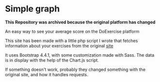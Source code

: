 # Simple graph

**This Repository was archived because the original platform has changed**

An easy way to see your average score on the DoExercise platform

This site has been made with a little php script I wrote that fetches information about your exercises from the
original [site]("http://datascience.maths.unitn.it/ocpu/library/doexercises/www/")

It uses Bootstrap 4.4.1, with some customization made with Sass. The data is in display
with the help of the Chart.js script. 

If something doesn't work, probably they changed something with the original site, and how it handles requests.
